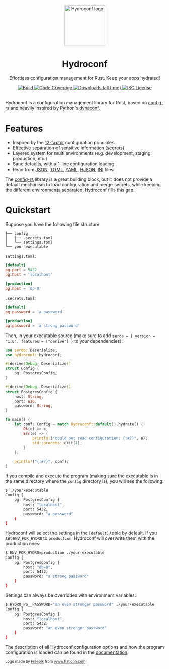 <div align="center">
  <img alt="Hydroconf logo" src="https://github.com/rubik/hydroconf/raw/master/images/logo.png" height="130" />
</div>

<div align="center">
  <h1>Hydroconf</h1>
  <p>Effortless configuration management for Rust. Keep your apps hydrated!</p>
  <a target="_blank" href="https://travis-ci.org/rubik/hydroconf">
    <img src="https://img.shields.io/travis/rubik/hydroconf?style=for-the-badge" alt="Build">
  </a>
  <a target="_blank" href="https://coveralls.io/github/rubik/hydroconf">
    <img src="https://img.shields.io/coveralls/github/rubik/hydroconf?style=for-the-badge" alt="Code Coverage">
  </a>
  <a target="_blank" href="https://crates.io/crates/hydroconf">
   <img src="https://img.shields.io/crates/d/hydroconf?style=for-the-badge" alt="Downloads (all time)">
  <a>
  <a href="https://github.com/rubik/hydroconf/blob/master/LICENSE">
    <img src="https://img.shields.io/crates/l/hydroconf?style=for-the-badge" alt="ISC License">
  </a>
  <br>
  <br>
</div>

Hydroconf is a configuration management library for Rust, based on [config-rs]
and heavily inspired by Python's [dynaconf].

# Features
* Inspired by the [12-factor] configuration principles
* Effective separation of sensitive information (secrets)
* Layered system for multi environments (e.g. development, staging, production,
  etc.)
* Sane defaults, with a 1-line configuration loading
* Read from [JSON], [TOML], [YAML], [HJSON], [INI] files

The [config-rs] library is a great building block, but it does not provide a
default mechanism to load configuration and merge secrets, while keeping the
different environments separated. Hydroconf fills this gap.

[config-rs]: https://github.com/mehcode/config-rs
[dynaconf]: https://github.com/rochacbruno/dynaconf
[12-factor]: https://12factor.net/config
[JSON]: https://github.com/serde-rs/json
[TOML]: https://github.com/toml-lang/toml
[YAML]: https://github.com/chyh1990/yaml-rust
[HJSON]: https://github.com/hjson/hjson-rust
[INI]: https://github.com/zonyitoo/rust-ini

# Quickstart

Suppose you have the following file structure:

```
├── config
│   ├── .secrets.toml
│   └── settings.toml
└── your-executable
```

`settings.toml`:

```toml
[default]
pg.port = 5432
pg.host = 'localhost'

[production]
pg.host = 'db-0'
```

`.secrets.toml`:

```toml
[default]
pg.password = 'a password'

[production]
pg.password = 'a strong password'
```

Then, in your executable source (make sure to add `serde = { version = "1.0",
features = ["derive"] }` to your dependencies):

```rust
use serde::Deserialize;
use hydroconf::Hydroconf;

#[derive(Debug, Deserialize)]
struct Config {
    pg: PostgresConfig,
}

#[derive(Debug, Deserialize)]
struct PostgresConfig {
    host: String,
    port: u16,
    password: String,
}

fn main() {
    let conf: Config = match Hydroconf::default().hydrate() {
        Ok(c) => c,
        Err(e) => {
            println!("could not read configuration: {:#?}", e);
            std::process::exit(1);
        }
    };

    println!("{:#?}", conf);
}
```

If you compile and execute the program (making sure the executable is in the
same directory where the `config` directory is), you will see the following:

```sh
$ ./your-executable
Config {
    pg: PostgresConfig {
        host: "localhost",
        port: 5432,
        password: "a password"
    }
}
```

Hydroconf will select the settings in the `[default]` table by default. If you
set `ENV_FOR_HYDRO` to `production`, Hydroconf will overwrite them with the
production ones:

```sh
$ ENV_FOR_HYDRO=production ./your-executable
Config {
    pg: PostgresConfig {
        host: "db-0",
        port: 5432,
        password: "a strong password"
    }
}
```

Settings can always be overridden with environment variables:

```bash
$ HYDRO_PG__PASSWORD="an even stronger password" ./your-executable
Config {
    pg: PostgresConfig {
        host: "localhost",
        port: 5432,
        password: "an even stronger password"
    }
}
```

The description of all Hydroconf configuration options and how the program
configuration is loaded can be found in the
[documentation](https://docs.rs/hydroconf).

<div>
  <small>
    Logo made by <a href="https://www.flaticon.com/authors/freepik" title="Freepik">Freepik</a> from <a href="https://www.flaticon.com" title="Flaticon">www.flaticon.com</a>
  </small>
</div>
